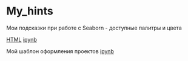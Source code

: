 # My_hints
Мои подсказки при работе с Seaborn - доступные палитры и цвета

[HTML](https://github.com/Malakhova-Natalya/My_hints/blob/main/My%20hint%20-%20Seaborn.html "HTML") [ipynb](https://github.com/Malakhova-Natalya/My_hints/blob/main/My%20hint%20-%20Seaborn.ipynb "ipynb") 

Мой шаблон оформления проектов
[ipynb](https://github.com/Malakhova-Natalya/My_hints/blob/main/My%20hint%20-%20Project_template.ipynb "Мой шаблон оформления проектов")
